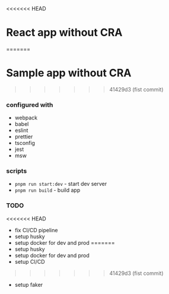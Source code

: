 <<<<<<< HEAD
# React app without CRA
=======
# Sample app without CRA
>>>>>>> 41429d3 (fist commit)

### configured with

- webpack
- babel
- eslint
- prettier
- tsconfig
- jest
- msw

### scripts

- `pnpm run start:dev` - start dev server
- `pnpm run build` - build app

### TODO

<<<<<<< HEAD
- fix CI/CD pipeline
- setup husky
- setup docker for dev and prod
=======
- setup husky
- setup docker for dev and prod
- setup CI/CD
>>>>>>> 41429d3 (fist commit)
- setup faker
